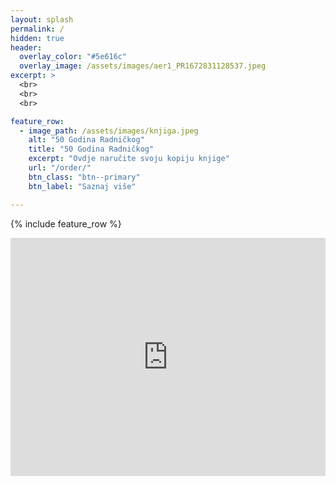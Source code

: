 ```yaml
---
layout: splash
permalink: /
hidden: true
header:
  overlay_color: "#5e616c"
  overlay_image: /assets/images/aer1_PR1672831128537.jpeg
excerpt: >
  <br>
  <br>
  <br>

feature_row:
  - image_path: /assets/images/knjiga.jpeg
    alt: "50 Godina Radničkog"
    title: "50 Godina Radničkog"
    excerpt: "Ovdje naručite svoju kopiju knjige"
    url: "/order/"
    btn_class: "btn--primary"
    btn_label: "Saznaj više"

---
```


{% include feature_row %}

<!--SofaScore-->
<iframe id="sofa-standings-embed-91537-44800" 
		width="100%"
		height="381"
		src="https://www.sofascore.com/tournament/91537/44800/standings/tables/embed"
		frameborder="0"
		scrolling="no"
		style="height:381px!important">
</iframe>

<script>
(function(el) {
    window.addEventListener("message", (event) => {
        if (event.origin.startsWith("https://www.sofascore")) {
            if (el.id === event.data.id) {
                el.style.height = event.data.height + "px";
            }
        }
    });
})(document.getElementById("sofa-standings-embed-91537-44800"));
</script>

<script type="text/javascript" src="https://www.sofascore.com/bundles/sofascoreweb/js/bin/util/embed.min.js"></script>
<!--SofaScore end-->
